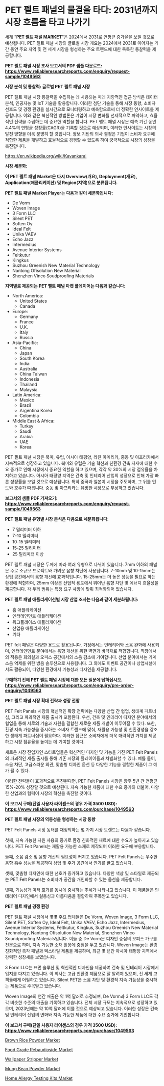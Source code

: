 <p><h1>PET 펠트 패널의 물결을 타다: 2031년까지 시장 흐름을 타고 나가기</h1></p><p>세계 "<strong><a href="https://www.reliableresearchreports.com/pet-felt-panels-r1049563?utm_campaign=106&utm_medium=8&utm_source=Github&utm_content=ia&utm_term=09102024&utm_id=pet-felt-panels">PET 펠트 패널 MARKET</a></strong>"은 2024에서 2031로 연평균 증가율을 보일 것으로 예상됩니다. PET 펠트 패널 시장의 글로벌 시장 개요는 2024에서 2031로 이어지는 기간 동안 주요 지역 및 전 세계 시장을 형성하는 주요 트렌드에 대한 독특한 통찰력을 제공합니다.</p>
<p><strong>PET 펠트 패널 시장 조사 보고서의 PDF 샘플 다운로드: <a href="https://www.reliableresearchreports.com/enquiry/request-sample/1049563?utm_campaign=106&utm_medium=8&utm_source=Github&utm_content=ia&utm_term=09102024&utm_id=pet-felt-panels">https://www.reliableresearchreports.com/enquiry/request-sample/1049563</a></strong></p>
<p><strong>시장 분석 및 통찰력: 글로벌 PET 펠트 패널 시장</strong></p>
<p><p>PET 펠트 패널 시장 통찰력을 수집하는 데 사용되는 미래 지향적인 접근 방식은 데이터 분석, 인공지능 및 IoT 기술을 활용합니다. 이러한 첨단 기술을 통해 시장 동향, 소비자 선호도 및 경쟁 환경을 실시간으로 모니터링하고 예측함으로써 더 정확한 인사이트를 제공합니다. 이와 같은 혁신적인 방법론은 기업이 시장 변화를 선제적으로 파악하고, 효율적인 전략을 수립하는 데 중요한 역할을 합니다. PET 펠트 패널 시장은 예측 기간 동안 4.4%의 연평균 성장률(CAGR)을 기록할 것으로 예상되며, 이러한 인사이트는 시장의 발전 방향을 더욱 분명히 할 것입니다. 정보 기반의 의사 결정은 기업이 소비자 요구에 적합한 제품을 개발하고 효율적으로 경쟁할 수 있도록 하여 궁극적으로 시장의 성장을 촉진합니다.</p></p>
<p><a href="%7CAUTHORITHY_DOMAIN_URL%7C?utm_campaign=106&utm_medium=8&utm_source=Github&utm_content=ia&utm_term=09102024&utm_id=pet-felt-panels">https://en.wikipedia.org/wiki/Kavankarai</a></p>
<p><strong>시장 세분화:</strong></p>
<p><strong>이 PET 펠트 패널 Market은 다시 Overview(개요), Deployment(개요), Application(애플리케이션) 및 Region(지역)으로 분류됩니다.</strong></p>
<p><strong>PET 펠트 패널 Market Player는 다음과 같이 세분화됩니다:</strong></p>
<p><ul><li>De Vorm</li><li>Woven Image</li><li>3 Form LLC</li><li>Silent PET</li><li>Soften Oy</li><li>Ideal Felt</li><li>Unika VAEV</li><li>Echo Jazz</li><li>Intermedius</li><li>Avenue Interior Systems</li><li>Feltkutur</li><li>Kingkus</li><li>Suzhou Greenish New Material Technology</li><li>Nantong Ofisolution New Material</li><li>Shenzhen Vinco Soudproofing Materials</li></ul></p>
<p><strong>지역별로 제공되는 PET 펠트 패널 마켓 플레이어는 다음과 같습니다:</strong></p>
<p><ul>
    <li>
        North America:
        <ul>
            <li>United States</li>
            <li>Canada</li>
        </ul>
    </li>
    <li>
        Europe:
        <ul>
            <li>Germany</li>
            <li>France</li>
            <li>U.K.</li>
            <li>Italy</li>
            <li>Russia</li>
        </ul>
    </li>
    <li>
        Asia-Pacific:
        <ul>
            <li>China</li>
            <li>Japan</li>
            <li>South Korea</li>
            <li>India</li>
            <li>Australia</li>
            <li>China Taiwan</li>
            <li>Indonesia</li>
            <li>Thailand</li>
            <li>Malaysia</li>
        </ul>
    </li>
    <li>
        Latin America:
        <ul>
            <li>Mexico</li>
            <li>Brazil</li>
            <li>Argentina Korea</li>
            <li>Colombia</li>
        </ul>
    </li>
    <li>
        Middle East & Africa:
        <ul>
            <li>Turkey</li>
            <li>Saudi</li>
            <li>Arabia</li>
            <li>UAE</li>
            <li>Korea</li>
        </ul>
    </li>
    </ul></p>
<p><p>PET 필트 패널 시장은 북미, 유럽, 아시아 태평양, 라틴 아메리카, 중동 및 아프리카에서 지속적으로 성장하고 있습니다. 북미와 유럽은 기술 혁신과 친환경 건축 자재에 대한 수요 증가로 인해 시장에서 중요한 역할을 하고 있으며, 각각 약 30%의 시장 점유율을 차지하고 있습니다. 아시아 태평양 지역은 건축 및 인테리어 산업의 성장으로 인해 가장 빠른 성장률을 보일 것으로 예상됩니다. 특히 중국과 일본이 시장을 주도하며, 그 뒤를 인도와 호주가 따릅니다. 중동 및 아프리카는 유망한 시장으로 부상하고 있습니다.</p></p>
<p><strong>보고서의 샘플 PDF 가져오기: <a href="https://www.reliableresearchreports.com/enquiry/request-sample/1049563?utm_campaign=106&utm_medium=8&utm_source=Github&utm_content=ia&utm_term=09102024&utm_id=pet-felt-panels">https://www.reliableresearchreports.com/enquiry/request-sample/1049563</a></strong></p>
<p><strong>PET 펠트 패널 유형별 시장 분석은 다음으로 세분화됩니다:</strong></p>
<p><ul><li>7 밀리미터 이하</li><li>7-10 밀리미터</li><li>10-15 밀리미터</li><li>15-25 밀리미터</li><li>25 밀리미터 이상</li></ul></p>
<p><p>PET 펠트 패널 시장은 두께에 따라 여러 유형으로 나뉘어 있습니다. 7mm 이하의 패널은 주로 소규모 프로젝트와 가벼운 음향 차단에 사용됩니다. 7-10mm 및 10-15mm는 상업 공간에서의 음향 개선에 효과적입니다. 15-25mm는 더 높은 성능을 필요로 하는 환경에 적합하며, 25mm 이상은 산업적 용도에서 뛰어난 음향 차단 및 에너지 효율성을 제공합니다. 각 두께 범위는 특정 요구 사항에 맞춰 최적화되어 있습니다.</p></p>
<p><strong>PET 펠트 패널 애플리케이션별 시장 산업 조사는 다음과 같이 세분화됩니다:</strong></p>
<p><ul><li>홈 애플리케이션</li><li>엔터테인먼트 애플리케이션</li><li>워크플레이스 애플리케이션</li><li>산업용 애플리케이션</li><li>기타</li></ul></p>
<p><p>PET felt 패널은 다양한 용도로 활용됩니다. 가정에서는 인테리어와 소음 완화에 사용되며, 엔터테인먼트 분야에서는 음향 개선을 위한 벽면과 바닥재로 적합합니다. 직장에서의 적용은 회의실과 오피스 공간에서의 소음 감소에 기여합니다. 산업 분야에서는 기계 소음 억제를 위한 방음 솔루션으로 사용됩니다. 그 외에도 이벤트 공간이나 상업시설에서도 활용되어, 다양한 환경에서 기능성과 디자인을 제공합니다.</p></p>
<p><strong>구매하기 전에 PET 펠트 패널 시장에 대한 모든 질문에 답하십시오. <a href="https://www.reliableresearchreports.com/enquiry/pre-order-enquiry/1049563?utm_campaign=106&utm_medium=8&utm_source=Github&utm_content=ia&utm_term=09102024&utm_id=pet-felt-panels">https://www.reliableresearchreports.com/enquiry/pre-order-enquiry/1049563</a></strong></p>
<p><strong>PET 펠트 패널 시장 확대 전략과 성장 전망</strong></p>
<p><p>PET Felt Panels 시장의 혁신적인 확장 전략에는 다양한 산업 간 협업, 생태계 파트너십, 그리고 파괴적인 제품 출시가 포함된다. 우선, 건축 및 인테리어 디자인 분야에서의 협업을 통해 서로의 기술과 자원을 결합한 새로운 제품 개발이 이루어질 수 있다. 또한, 환경 지속 가능성을 중시하는 소비자 트렌드에 맞춰, 재활용 가능성 및 친환경성을 강조한 생태계 파트너십이 필요하다. 이러한 접근은 소비자에게 더욱 매력적인 가치를 제공하고 시장 점유율을 높이는 데 기여할 것이다.</p><p>새로운 시장 진입자인 스타트업들은 혁신적인 디자인 및 기능을 가진 PET Felt Panels의 파괴적인 제품 출시를 통해 기존 시장의 플레이어들과 차별화할 수 있다. 예를 들어, 소음 차단, 고급스러운 외관, 맞춤형 디자인 옵션 등 다양한 기능을 결합한 제품이 그 예가 될 수 있다. </p><p>이러한 전략들이 효과적으로 추진된다면, PET Felt Panels 시장은 향후 5년 간 연평균 15%-20% 성장할 것으로 예상된다. 지속 가능한 제품에 대한 수요 증가와 더불어, 다양한 산업과의 협력이 시장의 혁신을 촉진할 것이다.</p></p>
<p><strong>이 보고서 구매(단일 사용자 라이센스의 경우 가격 3500 USD): <a href="https://www.reliableresearchreports.com/purchase/1049563?utm_campaign=106&utm_medium=8&utm_source=Github&utm_content=ia&utm_term=09102024&utm_id=pet-felt-panels">https://www.reliableresearchreports.com/purchase/1049563</a></strong></p>
<p><strong>PET 펠트 패널 시장의 역동성을 형성하는 시장 동향</strong></p>
<p><p>PET Felt Panels 시장 동태를 재정의하는 몇 가지 시장 트렌드는 다음과 같습니다. </p><p>첫째, 지속 가능한 자원 사용의 증가로 환경 친화적인 재료에 대한 수요가 높아지고 있습니다. PET Felt Panels는 재활용 가능한 소재로 제작되어 이러한 요구에 부응합니다.</p><p>둘째, 소음 감소 및 음향 개선의 필요성이 커지고 있습니다. PET Felt Panels는 우수한 음향 흡수 성능을 제공하여 상업 및 주거 공간에서 인기를 끌고 있습니다.</p><p>셋째, 맞춤형 디자인에 대한 선호가 증가하고 있습니다. 다양한 색상 및 스타일로 제공되는 PET Felt Panels는 소비자가 공간을 개인화할 수 있는 옵션을 제공합니다.</p><p>넷째, 기능성과 미적 효과를 동시에 중시하는 추세가 나타나고 있습니다. 이 제품들은 인테리어 디자인에서 실용성과 아름다움을 결합하여 주목받고 있습니다.</p></p>
<p><strong>PET 펠트 패널 경쟁 환경</strong></p>
<p><p>PET 펠트 패널 시장에서 몇몇 주요 업체들은 De Vorm, Woven Image, 3 Form LLC, Silent PET, Soften Oy, Ideal Felt, Unika VAEV, Echo Jazz, Intermedius, Avenue Interior Systems, Feltkutur, Kingkus, Suzhou Greenish New Material Technology, Nantong Ofisolution New Material, Shenzhen Vinco Soundproofing Materials입니다. 이들 중 De Vorm은 디자인 중심의 오피스 가구를 전문으로 하며, 지속 가능한 소재 활용에 중점을 두고 있습니다. Woven Image는 환경 친화적인 촉각 패널과 텍스타일 제품을 제공하며, 최근 몇 년간 아시아 태평양 지역에서 강력한 성장세를 보였습니다. </p><p>3 Form LLC는 표면 솔루션 및 혁신적인 디자인을 제공하여 건축 및 인테리어 시장에서 입지를 다지고 있습니다. 이 회사는 고급 친환경 제품으로 잘 알려져 있으며, 전 세계 고객들에게 어필하고 있습니다. Silent PET은 소음 차단 및 환경적 지속 가능성을 중시하는 제품으로 주목받고 있습니다. </p><p>Woven Image의 연간 매출은 약 1억 달러로 추정되며, De Vorm과 3 Form LLC도 각각 비슷한 수준의 매출을 기록하고 있습니다. 전체 시장 규모는 지속적으로 성장하고 있으며, 2023년에는 약 10억 달러에 이를 것으로 예상되고 있습니다. 이러한 성장은 건축 및 인테리어 산업의 변화와 지속 가능한 제품에 대한 수요 증가에 기인합니다.</p></p>
<p><strong>이 보고서 구매(단일 사용자 라이센스의 경우 가격 3500 USD): <a href="https://www.reliableresearchreports.com/purchase/1049563?utm_campaign=106&utm_medium=8&utm_source=Github&utm_content=ia&utm_term=09102024&utm_id=pet-felt-panels">https://www.reliableresearchreports.com/purchase/1049563</a></strong></p>
<p><p><a href="https://issuu.com/reportprime-2/docs/brown-rice-powder-market-size-2030._8312e389b94e38?utm_campaign=106&utm_medium=8&utm_source=Github&utm_content=ia&utm_term=09102024&utm_id=pet-felt-panels">Brown Rice Powder Market</a></p><p><a href="https://github.com/GraceTurner587/Market-Research-Report-List-1/blob/main/food-grade-rebaudioside-market.md?utm_campaign=106&utm_medium=8&utm_source=Github&utm_content=ia&utm_term=09102024&utm_id=pet-felt-panels">Food Grade Rebaudioside Market</a></p><p><a href="https://www.linkedin.com/pulse/wallpaper-stripper-market-global-insights-sales-trends-iqste?utm_campaign=106&utm_medium=8&utm_source=Github&utm_content=ia&utm_term=09102024&utm_id=pet-felt-panels">Wallpaper Stripper Market</a></p><p><a href="https://issuu.com/reportprime-2/docs/mung-bean-powder-market-size-2030.p_eec4fadc4b71e7?utm_campaign=106&utm_medium=8&utm_source=Github&utm_content=ia&utm_term=09102024&utm_id=pet-felt-panels">Mung Bean Powder Market</a></p><p><a href="https://www.linkedin.com/pulse/navigating-global-home-allergy-testing-kits-market-from-trends-l0ddc?utm_campaign=106&utm_medium=8&utm_source=Github&utm_content=ia&utm_term=09102024&utm_id=pet-felt-panels">Home Allergy Testing Kits Market</a></p></p>
